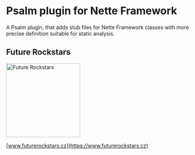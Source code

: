 # Psalm plugin for Nette Framework

A Psalm plugin, that adds stub files for Nette Framework classes with more precise definition suitable for static analysis.

## Future Rockstars

<img src="https://avatars2.githubusercontent.com/u/73701756?s=400&u=38507be413a92d826aeb08f6188beabea69a9830&v=4&s" width="200" height="200" alt="Future Rockstars">

[www.futurerockstars.cz](https://www.futurerockstars.cz)
